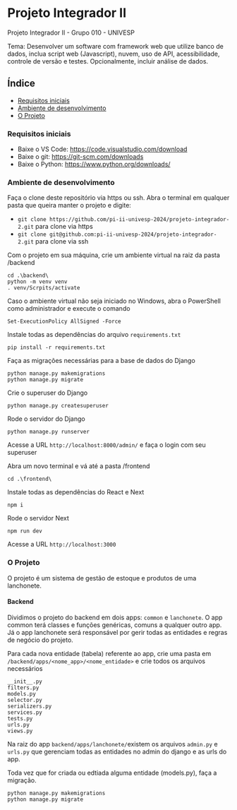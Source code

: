 # Projeto Integrador II

Projeto Integrador II - Grupo 010 - UNIVESP

Tema: Desenvolver um software com framework web que utilize banco de dados, inclua script web (Javascript), nuvem, uso de API, acessibilidade, controle de versão e testes. Opcionalmente, incluir análise de dados.

## Índice

<!--ts-->
  * [Requisitos iniciais](#Requisitos-iniciais)
  * [Ambiente de desenvolvimento](#Ambiente-de-desenvolvimento)
  * [O Projeto](#O-Projeto)
<!--te-->

### Requisitos iniciais

- Baixe o VS Code: https://code.visualstudio.com/download
- Baixe o git: https://git-scm.com/downloads
- Baixe o Python: https://www.python.org/downloads/


### Ambiente de desenvolvimento

Faça o clone deste repositório via https ou ssh. Abra o terminal em qualquer pasta que queira manter o projeto e digite: 
- ```git clone https://github.com/pi-ii-univesp-2024/projeto-integrador-2.git``` para clone via https
- ```git clone git@github.com:pi-ii-univesp-2024/projeto-integrador-2.git``` para clone via ssh

Com o projeto em sua máquina, crie um ambiente virtual na raiz da pasta /backend
```
cd .\backend\
python -m venv venv
. venv/Scrpits/activate
```

Caso o ambiente virtual não seja iniciado no Windows, abra o PowerShell como administrador e execute o comando
```
Set-ExecutionPolicy AllSigned -Force
```

Instale todas as dependências do arquivo ```requirements.txt```
```
pip install -r requirements.txt
```

Faça as migrações necessárias para a base de dados do Django
```
python manage.py makemigrations
python manage.py migrate
```

Crie o superuser do Django
```
python manage.py createsuperuser
```

Rode o servidor do Django
```
python manage.py runserver 
```

Acesse a URL ```http://localhost:8000/admin/``` e faça o login com seu superuser


Abra um novo terminal e vá até a pasta /frontend

```
cd .\frontend\
```

Instale todas as dependências do React e Next

```
npm i
```

Rode o servidor Next

```
npm run dev
```

Acesse a URL ```http://localhost:3000```

### O Projeto

O projeto é um sistema de gestão de estoque e produtos de uma lanchonete.

#### Backend

Dividimos o projeto do backend em dois apps: `common` e `lanchonete`. O app common terá classes e funções genéricas, comuns a qualquer outro app. Já o app lanchonete será responsável por gerir todas as entidades e regras de negócio do projeto.

Para cada nova entidade (tabela) referente ao app, crie uma pasta em `/backend/apps/<nome_app>/<nome_entidade>` e crie todos os arquivos necessários
```
__init__.py
filters.py
models.py
selector.py
serializers.py
services.py
tests.py
urls.py
views.py
```

Na raiz do app `backend/apps/lanchonete/`existem os arquivos `admin.py` e `urls.py` que gerenciam todas as entidades no admin do django e as urls do app.

Toda vez que for criada ou edtiada alguma entidade (models.py), faça a migração.

```
python manage.py makemigrations
python manage.py migrate
```
